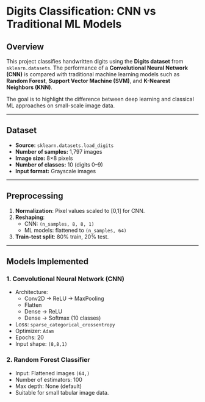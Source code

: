 # Digits Classification: CNN vs Traditional ML Models

## Overview
This project classifies handwritten digits using the **Digits dataset** from `sklearn.datasets`. The performance of a **Convolutional Neural Network (CNN)** is compared with traditional machine learning models such as **Random Forest**, **Support Vector Machine (SVM)**, and **K-Nearest Neighbors (KNN)**.

The goal is to highlight the difference between deep learning and classical ML approaches on small-scale image data.

---

## Dataset
- **Source:** `sklearn.datasets.load_digits`
- **Number of samples:** 1,797 images
- **Image size:** 8×8 pixels
- **Number of classes:** 10 (digits 0–9)
- **Input format:** Grayscale images

---

## Preprocessing
1. **Normalization**: Pixel values scaled to [0,1] for CNN.
2. **Reshaping**:
   - CNN: `(n_samples, 8, 8, 1)`
   - ML models: flattened to `(n_samples, 64)`
3. **Train-test split**: 80% train, 20% test.

---

## Models Implemented

### 1. Convolutional Neural Network (CNN)
- Architecture:
  - Conv2D → ReLU → MaxPooling
  - Flatten
  - Dense → ReLU
  - Dense → Softmax (10 classes)
- Loss: `sparse_categorical_crossentropy`
- Optimizer: `Adam`
- Epochs: 20
- Input shape: `(8,8,1)`

### 2. Random Forest Classifier
- Input: Flattened images `(64,)`
- Number of estimators: 100
- Max depth: None (default)
- Suitable for small tabular image data.
